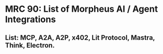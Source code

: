 # MRC 90: List of Morpheus AI / Agent Integrations

## List: MCP, A2A, A2P, x402, Lit Protocol, Mastra, Think, Electron.
